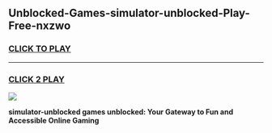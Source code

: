 
## Unblocked-Games-simulator-unblocked-Play-Free-nxzwo
<h3>
<a href="https://premium76.site?title=simulator-unblocked&ref=20M">CLICK TO PLAY</a></h3>
<hr>

<h3>
<a href="https://premium76.site?title=simulator-unblocked&ref=20M">CLICK 2 PLAY</a>
  
</h3>

<a href="https://premium76.site?title=simulator-unblocked&ref=19M"><img src="https://clearcache.store/games.png"></a>


**simulator-unblocked games unblocked: Your Gateway to Fun and Accessible Online Gaming**
